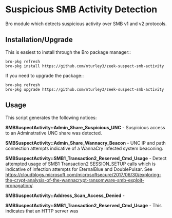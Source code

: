 Suspicious SMB Activity Detection
======================

Bro module which detects suspicious activity over SMB v1 and v2 protocols.

Installation/Upgrade
------------

This is easiest to install through the Bro package manager::

	bro-pkg refresh
	bro-pkg install https://github.com/nturley3/zeek-suspect-smb-activity

If you need to upgrade the package::

	bro-pkg refresh
	bro-pkg upgrade https://github.com/nturley3/zeek-suspect-smb-activity

Usage
-----

This script generates the following notices: 

**SMBSuspectActivity::Admin_Share_Suspicious_UNC** - Suspicious access to an Adminstrative UNC share was detected. 

**SMBSuspectActivity::Admin_Share_Wannacry_Beacon** - UNC IP and path connection attempts indicative of a WannaCry infected system beaconing.

**SMBSuspectActivity::SMB1_Transaction2_Reserved_Cmd_Usage** - Detect attempted usage of SMB1 Transaction2 SESSION_SETUP calls which is indicative of infection attempts for EternalBlue
and DoublePulsar. See https://cloudblogs.microsoft.com/microsoftsecure/2017/06/30/exploring-the-crypt-analysis-of-the-wannacrypt-ransomware-smb-exploit-propagation/.

**SMBSuspectActivity::Address_Scan_Access_Denied** - 

**SMBSuspectActivity::SMB1_Transaction2_Reserved_Cmd_Usage** - This indicates that an HTTP server was
